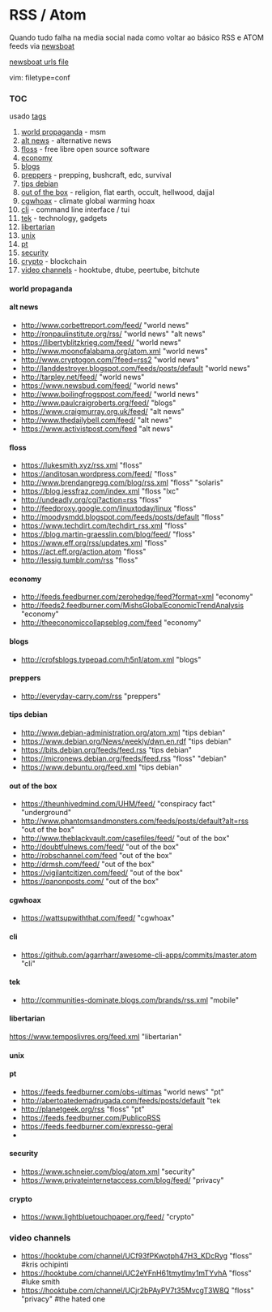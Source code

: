 # RSS / Atom

Quando tudo falha na media social nada como voltar ao básico RSS e ATOM feeds via [newsboat](https://newsboat.org/)

[newsboat urls file](/rss.md)

vim: filetype=conf

### TOC 
usado [tags](https://wiki.archlinux.org/index.php/Newsboat#Tagging_feeds)

1. [world propaganda](#world-propaganda) - msm
2. [alt news](#alt-news) - alternative news
3. [floss](#floss) - free libre open source software
4. [economy](#economy)
5. [blogs](#blogs)
6. [preppers](#preppers) - prepping, bushcraft, edc, survival
7. [tips debian](#tips-debian)
8. [out of the box](#out-of-the-box) - religion, flat earth, occult, hellwood, dajjal
9. [cgwhoax](#cgwhoax) - climate global warming hoax
10. [cli](#cli) - command line interface / tui
11. [tek](#tek) - technology, gadgets
12. [libertarian](#libertarian)
13. [unix](#unix)
14. [pt](#pt)
15. [security](#security)
16. [crypto](#crypto) - blockchain
17. [video channels](#video-channels) - hooktube, dtube, peertube, bitchute







#### world propaganda









#### alt news
  * http://www.corbettreport.com/feed/ "world news"
  * http://ronpaulinstitute.org/rss/ "world news" "alt news"
  * https://libertyblitzkrieg.com/feed/ "world news"
  * http://www.moonofalabama.org/atom.xml "world news"
  * http://www.cryptogon.com/?feed=rss2 "world news"
  * http://landdestroyer.blogspot.com/feeds/posts/default "world news"
  * http://tarpley.net/feed/ "world news"
  * https://www.newsbud.com/feed/ "world news"
  * http://www.boilingfrogspost.com/feed/ "world news"
  * http://www.paulcraigroberts.org/feed/ "blogs"
  * https://www.craigmurray.org.uk/feed/ "alt news"
  * http://www.thedailybell.com/feed/ "alt news"
  * https://www.activistpost.com/feed "alt news"

#### floss
 * https://lukesmith.xyz/rss.xml "floss"
 * https://anditosan.wordpress.com/feed/ "floss"
 * http://www.brendangregg.com/blog/rss.xml "floss" "solaris"
 * https://blog.jessfraz.com/index.xml "floss "lxc"
 * http://undeadly.org/cgi?action=rss "floss"
 * http://feedproxy.google.com/linuxtoday/linux "floss"
 * http://moodysmdd.blogspot.com/feeds/posts/default "floss"
 * https://www.techdirt.com/techdirt_rss.xml "floss"
 * https://blog.martin-graesslin.com/blog/feed/ "floss"
 * https://www.eff.org/rss/updates.xml "floss"
 * https://act.eff.org/action.atom "floss"
 * http://lessig.tumblr.com/rss "floss"

#### economy
 * http://feeds.feedburner.com/zerohedge/feed?format=xml "economy"
 * http://feeds2.feedburner.com/MishsGlobalEconomicTrendAnalysis "economy"
 * http://theeconomiccollapseblog.com/feed "economy"

#### blogs
 * http://crofsblogs.typepad.com/h5n1/atom.xml "blogs"

#### preppers
 * http://everyday-carry.com/rss "preppers"

#### tips debian 
 * http://www.debian-administration.org/atom.xml "tips debian"
 * https://www.debian.org/News/weekly/dwn.en.rdf "tips debian"
 * https://bits.debian.org/feeds/feed.rss "tips debian"
 * https://micronews.debian.org/feeds/feed.rss "floss" "debian"
 * https://www.debuntu.org/feed.xml "tips debian"

#### out of the box
 * https://theunhivedmind.com/UHM/feed/ "conspiracy fact" "underground"
 * http://www.phantomsandmonsters.com/feeds/posts/default?alt=rss "out of the box"
 * http://www.theblackvault.com/casefiles/feed/ "out of the box"
 * http://doubtfulnews.com/feed/ "out of the box"
 * http://robschannel.com/feed "out of the box"
 * http://drmsh.com/feed/ "out of the box"
 * https://vigilantcitizen.com/feed/ "out of the box"
 * https://qanonposts.com/ "out of the box"
 

#### cgwhoax
 * https://wattsupwiththat.com/feed/ "cgwhoax"

#### cli
 * https://github.com/agarrharr/awesome-cli-apps/commits/master.atom "cli"

#### tek
 * http://communities-dominate.blogs.com/brands/rss.xml "mobile"

#### libertarian
https://www.temposlivres.org/feed.xml "libertarian"

#### unix


#### pt
 * https://feeds.feedburner.com/obs-ultimas "world news" "pt"
 * http://abertoatedemadrugada.com/feeds/posts/default "tek
 * http://planetgeek.org/rss "floss" "pt"
 * https://feeds.feedburner.com/PublicoRSS
 * https://feeds.feedburner.com/expresso-geral
 * 

#### security
 * https://www.schneier.com/blog/atom.xml "security"
 * https://www.privateinternetaccess.com/blog/feed/ "privacy"

#### crypto
 * https://www.lightbluetouchpaper.org/feed/ "crypto"





### video channels
 * https://hooktube.com/channel/UCf93fPKwotph47H3_KDcRyg "floss" #kris ochipinti
 * https://hooktube.com/channel/UC2eYFnH61tmytImy1mTYvhA "floss" #luke smith
 * https://hooktube.com/channel/UCjr2bPAyPV7t35MvcgT3W8Q "floss" "privacy" #the hated one












